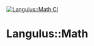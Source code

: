 [![Langulus::Math CI](https://github.com/Langulus/Math/actions/workflows/ci.yml/badge.svg)](https://github.com/Langulus/Math/actions/workflows/ci.yml)
# Langulus::Math
